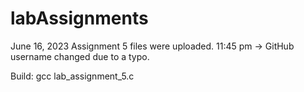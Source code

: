 # labAssignments
June 16, 2023 Assignment 5 files were uploaded.
11:45 pm -> GitHub username changed due to a typo.

Build: gcc lab_assignment_5.c
